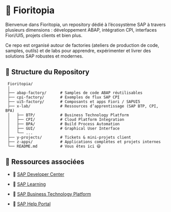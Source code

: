 # 🌸 Fioritopia

Bienvenue dans Fioritopia, un repository dédié à l’écosystème SAP à travers plusieurs dimensions : développement ABAP, intégration CPI, interfaces Fiori/UI5, projets clients et bien plus.

Ce repo est organisé autour de factories (ateliers de production de code, samples, outils) et de labs pour apprendre, expérimenter et livrer des solutions SAP robustes et modernes.

## 🌸 Structure du Repository

     Fioritopia/
     │
     ├── abap-factory/      # Samples de code ABAP réutilisables
     ├── cpi-factory/       # Exemples de flux SAP CPI
     ├── ui5-factory/       # Composants et apps Fiori / SAPUI5
     ├── x-lab/             # Ressources d’apprentissage (SAP BTP, CPI, BPA)
     │   ├── BTP/           # Business Technology Platform
     │   ├── CPI/           # Cloud Platform Integration
     │   ├── BPA/           # Build Process Automation
     │   ├── GUI/           # Graphical User Interface
     │   └── ...
     ├── y-projects/        # Tickets & mini-projets client
     ├── z-apps/            # Applications complètes et projets internes
     └── README.md          # Vous êtes ici 😄

## 🌸 Ressources associées

- 🔗 [SAP Developer Center](https://developers.sap.com/)

- 🔗 [SAP Learning](https://learning.sap.com/)

- 🔗 [SAP Business Technology Platform](https://www.sap.com/products/technology-platform.html)

- 🔗 [SAP Help Portal](https://help.sap.com/docs/)
